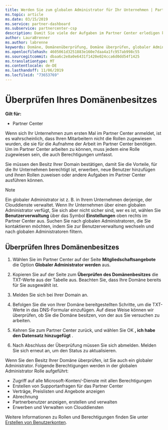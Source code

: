 ```yaml
---
title: Werden Sie zum globalen Administrator für Ihr Unternehmen | Partner Center
ms.topic: article
ms.date: 03/15/2019
ms.service: partner-dashboard
ms.subservice: partnercenter-csp
description: Damit Sie viele der Aufgaben im Partner Center erledigen können, müssen Sie zunächst den Besitz Ihrer Domain bestätigen. Viele Aufgaben im Partner Center erfordern einen globalen Administrator. Wenn Ihr Unternehmen noch keines hat, können Sie zu einem anderen werden.
author: LauraBrenner
ms.author: labrenne
keywords: Domäne, Domänenüberprüfung, Domäne überprüfen, globaler Administrator, Benutzerrollen, Berechtigungen
ms.openlocfilehash: 4605061d3251883e160e7daa4a1fc957ab998c55
ms.sourcegitcommit: dbaa6c2e8a0e6431f1420e024cca6d0dd54f1425
ms.translationtype: MT
ms.contentlocale: de-DE
ms.lasthandoff: 11/06/2019
ms.locfileid: "73653769"
---
```

# <a name="verify-your-domain-ownership"></a>Überprüfen Ihres Domänenbesitzes

**Gilt für:**

- Partner Center

Wenn sich Ihr Unternehmen zum ersten Mal im Partner Center anmeldet, ist es wahrscheinlich, dass Ihren Mitarbeitern nicht die Rollen zugewiesen wurden, die sie für die Aufnahme der Arbeit im Partner Center benötigen. Um im Partner Center arbeiten zu können, muss jedem eine Rolle zugewiesen sein, die auch Berechtigungen umfasst.  

Sie müssen den Besitz Ihrer Domain bestätigen, damit Sie die Vorteile, für die Ihr Unternehmen berechtigt ist, erwerben, neue Benutzer hinzufügen und ihnen Rollen zuweisen oder andere Aufgaben im Partner Center ausführen können. 

>[!Note]
>Ein globaler Administrator ist z. B. in Ihrem Unternehmen derjenige, der Clouddienste verwaltet. Wenn Ihr Unternehmen über einen globalen Administrator verfügt, Sie sich aber nicht sicher sind, wer es ist, wählen Sie **Benutzerverwaltung** über das Symbol **Einstellungen** oben rechts im Partner Center aus. Suchen Sie nach globalen Administratoren, die Sie kontaktieren möchten, indem Sie zur Benutzerverwaltung wechseln und nach globalen Administratoren filtern.

## <a name="verify-your-domain-ownership"></a>Überprüfen Ihres Domänenbesitzes

1. Wählen Sie im Partner Center auf der Seite **Mitgliedschaftsangebote** die Option **Globaler Administrator werden** aus. 

2. Kopieren Sie auf der Seite zum **Überprüfen des Domänenbesitzes** die TXT-Werte aus der Tabelle aus. Beachten Sie, dass Ihre Domäne bereits für Sie ausgewählt ist.

3. Melden Sie sich bei Ihrer Domain an. 

4. Befolgen Sie die von Ihrer Domäne bereitgestellten Schritte, um die TXT-Werte in das DNS-Formular einzufügen.  Auf diese Weise können wir überprüfen, ob Sie die Domäne besitzen, von der aus Sie versuchen zu arbeiten.

5. Kehren Sie zum Partner Center zurück, und wählen Sie OK **, ich habe den Datensatz hinzugefügt** .

6. Nach Abschluss der Überprüfung müssen Sie sich abmelden. Melden Sie sich erneut an, um den Status zu aktualisieren. 

Wenn Sie den Besitz Ihrer Domäne überprüfen, ist Sie auch ein globaler Administrator. Folgende Berechtigungen werden in der globalen Administrator Rolle aufgeführt:

- Zugriff auf alle Microsoft-Konten/-Dienste mit allen Berechtigungen 
- Erstellen von Supportanfragen für das Partner Center
- Verträge, Preislisten und Angebote anzeigen
- Abrechnung
- Partnerbenutzer anzeigen, erstellen und verwalten
- Erwerben und Verwalten von Clouddiensten

Weitere Informationen zu Rollen und Berechtigungen finden Sie unter [Erstellen von Benutzerkonten](create-user-accounts-and-set-permissions.md). 